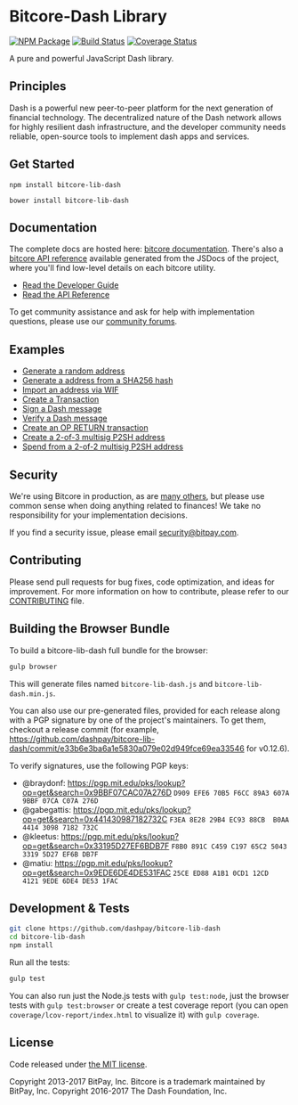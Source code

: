 Bitcore-Dash Library
=======

[![NPM Package](https://img.shields.io/npm/v/bitcore-lib-dash.svg?style=flat-square)](https://www.npmjs.org/package/bitcore-lib-dash)
[![Build Status](https://img.shields.io/travis/dashpay/bitcore-lib-dash.svg?branch=master&style=flat-square)](https://travis-ci.org/dashpay/bitcore-lib-dash)
[![Coverage Status](https://img.shields.io/coveralls/dashpay/bitcore-lib-dash.svg?style=flat-square)](https://coveralls.io/github/dashpay/bitcore-lib-dash?branch=master)

A pure and powerful JavaScript Dash library.

## Principles

Dash is a powerful new peer-to-peer platform for the next generation of financial technology. The decentralized nature of the Dash network allows for highly resilient dash infrastructure, and the developer community needs reliable, open-source tools to implement dash apps and services.

## Get Started

```
npm install bitcore-lib-dash
```

```
bower install bitcore-lib-dash
```

## Documentation

The complete docs are hosted here: [bitcore documentation](http://bitcore.io/guide/). There's also a [bitcore API reference](http://bitcore.io/api/) available generated from the JSDocs of the project, where you'll find low-level details on each bitcore utility.

- [Read the Developer Guide](http://bitcore.io/guide/)
- [Read the API Reference](http://bitcore.io/api/)

To get community assistance and ask for help with implementation questions, please use our [community forums](https://forum.bitcore.io/).

## Examples

* [Generate a random address](https://github.com/dashpay/bitcore-lib-dash/blob/master/docs/examples.md#generate-a-random-address)
* [Generate a address from a SHA256 hash](https://github.com/dashpay/bitcore-lib-dash/blob/master/docs/examples.md#generate-a-address-from-a-sha256-hash)
* [Import an address via WIF](https://github.com/dashpay/bitcore-lib-dash/blob/master/docs/examples.md#import-an-address-via-wif)
* [Create a Transaction](https://github.com/dashpay/bitcore-lib-dash/blob/master/docs/examples.md#create-a-transaction)
* [Sign a Dash message](https://github.com/dashpay/bitcore-lib-dash/blob/master/docs/examples.md#sign-a-bitcoin-message)
* [Verify a Dash message](https://github.com/dashpay/bitcore-lib-dash/blob/master/docs/examples.md#verify-a-bitcoin-message)
* [Create an OP RETURN transaction](https://github.com/dashpay/bitcore-lib-dash/blob/master/docs/examples.md#create-an-op-return-transaction)
* [Create a 2-of-3 multisig P2SH address](https://github.com/dashpay/bitcore-lib-dash/blob/master/docs/examples.md#create-a-2-of-3-multisig-p2sh-address)
* [Spend from a 2-of-2 multisig P2SH address](https://github.com/dashpay/bitcore-lib-dash/blob/master/docs/examples.md#spend-from-a-2-of-2-multisig-p2sh-address)


## Security

We're using Bitcore in production, as are [many others](http://bitcore.io#projects), but please use common sense when doing anything related to finances! We take no responsibility for your implementation decisions.

If you find a security issue, please email security@bitpay.com.

## Contributing

Please send pull requests for bug fixes, code optimization, and ideas for improvement. For more information on how to contribute, please refer to our [CONTRIBUTING](https://github.com/dashpay/bitcore-lib-dash/blob/master/CONTRIBUTING.md) file.

## Building the Browser Bundle

To build a bitcore-lib-dash full bundle for the browser:

```sh
gulp browser
```

This will generate files named `bitcore-lib-dash.js` and `bitcore-lib-dash.min.js`.

You can also use our pre-generated files, provided for each release along with a PGP signature by one of the project's maintainers. To get them, checkout a release commit (for example, https://github.com/dashpay/bitcore-lib-dash/commit/e33b6e3ba6a1e5830a079e02d949fce69ea33546 for v0.12.6).

To verify signatures, use the following PGP keys:
- @braydonf: https://pgp.mit.edu/pks/lookup?op=get&search=0x9BBF07CAC07A276D `D909 EFE6 70B5 F6CC 89A3 607A 9BBF 07CA C07A 276D`
- @gabegattis: https://pgp.mit.edu/pks/lookup?op=get&search=0x441430987182732C `F3EA 8E28 29B4 EC93 88CB  B0AA 4414 3098 7182 732C`
- @kleetus: https://pgp.mit.edu/pks/lookup?op=get&search=0x33195D27EF6BDB7F `F8B0 891C C459 C197 65C2 5043 3319 5D27 EF6B DB7F`
- @matiu: https://pgp.mit.edu/pks/lookup?op=get&search=0x9EDE6DE4DE531FAC `25CE ED88 A1B1 0CD1 12CD  4121 9EDE 6DE4 DE53 1FAC`


## Development & Tests

```sh
git clone https://github.com/dashpay/bitcore-lib-dash
cd bitcore-lib-dash
npm install
```

Run all the tests:

```sh
gulp test
```

You can also run just the Node.js tests with `gulp test:node`, just the browser tests with `gulp test:browser`
or create a test coverage report (you can open `coverage/lcov-report/index.html` to visualize it) with `gulp coverage`.

## License

Code released under [the MIT license](https://github.com/dashpay/bitcore-lib-dash/blob/master/LICENSE).

Copyright 2013-2017 BitPay, Inc. Bitcore is a trademark maintained by BitPay, Inc.
Copyright 2016-2017 The Dash Foundation, Inc.
